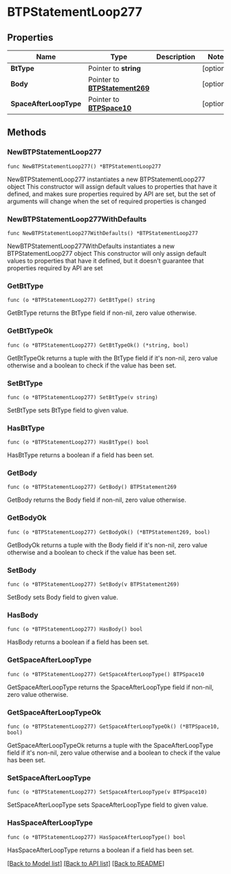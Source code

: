 # BTPStatementLoop277

## Properties

Name | Type | Description | Notes
------------ | ------------- | ------------- | -------------
**BtType** | Pointer to **string** |  | [optional] 
**Body** | Pointer to [**BTPStatement269**](BTPStatement-269.md) |  | [optional] 
**SpaceAfterLoopType** | Pointer to [**BTPSpace10**](BTPSpace-10.md) |  | [optional] 

## Methods

### NewBTPStatementLoop277

`func NewBTPStatementLoop277() *BTPStatementLoop277`

NewBTPStatementLoop277 instantiates a new BTPStatementLoop277 object
This constructor will assign default values to properties that have it defined,
and makes sure properties required by API are set, but the set of arguments
will change when the set of required properties is changed

### NewBTPStatementLoop277WithDefaults

`func NewBTPStatementLoop277WithDefaults() *BTPStatementLoop277`

NewBTPStatementLoop277WithDefaults instantiates a new BTPStatementLoop277 object
This constructor will only assign default values to properties that have it defined,
but it doesn't guarantee that properties required by API are set

### GetBtType

`func (o *BTPStatementLoop277) GetBtType() string`

GetBtType returns the BtType field if non-nil, zero value otherwise.

### GetBtTypeOk

`func (o *BTPStatementLoop277) GetBtTypeOk() (*string, bool)`

GetBtTypeOk returns a tuple with the BtType field if it's non-nil, zero value otherwise
and a boolean to check if the value has been set.

### SetBtType

`func (o *BTPStatementLoop277) SetBtType(v string)`

SetBtType sets BtType field to given value.

### HasBtType

`func (o *BTPStatementLoop277) HasBtType() bool`

HasBtType returns a boolean if a field has been set.

### GetBody

`func (o *BTPStatementLoop277) GetBody() BTPStatement269`

GetBody returns the Body field if non-nil, zero value otherwise.

### GetBodyOk

`func (o *BTPStatementLoop277) GetBodyOk() (*BTPStatement269, bool)`

GetBodyOk returns a tuple with the Body field if it's non-nil, zero value otherwise
and a boolean to check if the value has been set.

### SetBody

`func (o *BTPStatementLoop277) SetBody(v BTPStatement269)`

SetBody sets Body field to given value.

### HasBody

`func (o *BTPStatementLoop277) HasBody() bool`

HasBody returns a boolean if a field has been set.

### GetSpaceAfterLoopType

`func (o *BTPStatementLoop277) GetSpaceAfterLoopType() BTPSpace10`

GetSpaceAfterLoopType returns the SpaceAfterLoopType field if non-nil, zero value otherwise.

### GetSpaceAfterLoopTypeOk

`func (o *BTPStatementLoop277) GetSpaceAfterLoopTypeOk() (*BTPSpace10, bool)`

GetSpaceAfterLoopTypeOk returns a tuple with the SpaceAfterLoopType field if it's non-nil, zero value otherwise
and a boolean to check if the value has been set.

### SetSpaceAfterLoopType

`func (o *BTPStatementLoop277) SetSpaceAfterLoopType(v BTPSpace10)`

SetSpaceAfterLoopType sets SpaceAfterLoopType field to given value.

### HasSpaceAfterLoopType

`func (o *BTPStatementLoop277) HasSpaceAfterLoopType() bool`

HasSpaceAfterLoopType returns a boolean if a field has been set.


[[Back to Model list]](../README.md#documentation-for-models) [[Back to API list]](../README.md#documentation-for-api-endpoints) [[Back to README]](../README.md)


